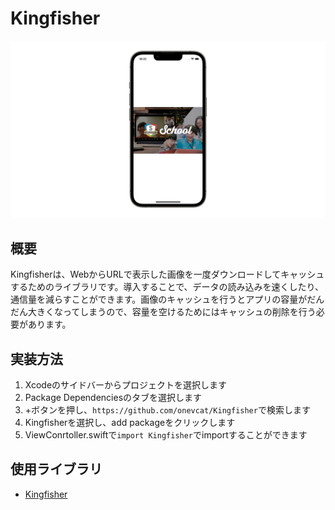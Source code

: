 # Kingfisher
![Kingfisher](Kingfisher.png)

## 概要
Kingfisherは、WebからURLで表示した画像を一度ダウンロードしてキャッシュするためのライブラリです。導入することで、データの読み込みを速くしたり、通信量を減らすことができます。画像のキャッシュを行うとアプリの容量がだんだん大きくなってしまうので、容量を空けるためにはキャッシュの削除を行う必要があります。

## 実装方法
1. Xcodeのサイドバーからプロジェクトを選択します
2. Package Dependenciesのタブを選択します
3. +ボタンを押し、`https://github.com/onevcat/Kingfisher`で検索します
4. Kingfisherを選択し、add packageをクリックします
5. ViewConrtoller.swiftで`import Kingfisher`でimportすることができます

## 使用ライブラリ
- [Kingfisher](https://github.com/onevcat/Kingfisher)
